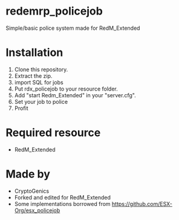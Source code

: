 # redemrp_policejob
Simple/basic police system made for RedM_Extended

# Installation
1. Clone this repository.
2. Extract the zip.
3. import SQL for jobs
4. Put rdx_policejob to your resource folder.
5. Add "start Redm_Extended" in your "server.cfg".
6. Set your job to police
7. Profit

# Required resource
- RedM_Extended

# Made by
- CryptoGenics
- Forked and edited for RedM_Extended
- Some implementations borrowed from https://github.com/ESX-Org/esx_policejob
